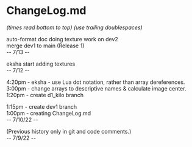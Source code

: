 # ChangeLog.md  
*(times read bottom to top) (use trailing doublespaces)*  



auto-format doc 
doing texture work on dev2  
merge dev1 to main (Release 1)  
-- 7/13 -- 


eksha start adding textures  
-- 7/12 -- 

4:20pm - eksha - use Lua dot notation, rather than array dereferences. 
3:00pm - change arrays to descriptive names & calculate image center.  
1:20pm - create d1_kilo branch  

1:15pm - create dev1 branch  
1:00pm - creating ChangeLog.md   
-- 7/10/22 --  


(Previous history only in git and code comments.)  
-- 7/9/22 --  
